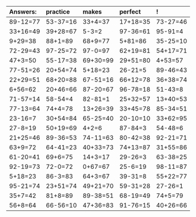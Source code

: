 | Answers: | practice | makes | perfect | ! |
| :--- | :--- | :--- | :--- | :--- |
| 89-12=77 | 53-37=16 | 33+4=37 | 17+18=35 | 73-27=46 | 
| 33+16=49 | 39+28=67 | 5-3=2 | 97-36=61 | 95-91=4 | 
| 9+29=38 | 88+1=89 | 68+9=77 | 5+81=86 | 35-25=10 | 
| 72-29=43 | 97-25=72 | 97-0=97 | 62+19=81 | 54+17=71 | 
| 47+3=50 | 55-17=38 | 69+30=99 | 29+51=80 | 4+53=57 | 
| 77-51=26 | 20+54=74 | 5+18=23 | 26-21=5 | 89-46=43 | 
| 22+29=51 | 68+20=88 | 67-51=16 | 66+12=78 | 36+38=74 | 
| 6+56=62 | 20+46=66 | 87-20=67 | 96-78=18 | 51-43=8 | 
| 71-57=14 | 58-54=4 | 82-81=1 | 25+32=57 | 13+40=53 | 
| 77-13=64 | 74+4=78 | 13+26=39 | 33+45=78 | 85-34=51 | 
| 23-16=7 | 30+54=84 | 65-25=40 | 20-10=10 | 33+62=95 | 
| 27-8=19 | 50+19=69 | 4+2=6 | 87-84=3 | 54-48=6 | 
| 21+25=46 | 89-36=53 | 74-11=63 | 80-42=38 | 92-21=71 | 
| 63+9=72 | 64-41=23 | 40+33=73 | 74+13=87 | 31+55=86 | 
| 61-20=41 | 69+6=75 | 14+3=17 | 29-26=3 | 63-38=25 | 
| 92-19=73 | 72-0=72 | 0+67=67 | 25-6=19 | 98-11=87 | 
| 5+18=23 | 86-3=83 | 64+3=67 | 39-31=8 | 55+22=77 | 
| 95-21=74 | 23+51=74 | 49+21=70 | 59-31=28 | 27-26=1 | 
| 35+7=42 | 81+8=89 | 89-38=51 | 68-19=49 | 74+5=79 | 
| 56+8=64 | 66-56=10 | 47+36=83 | 91-76=15 | 40+26=66 | 
